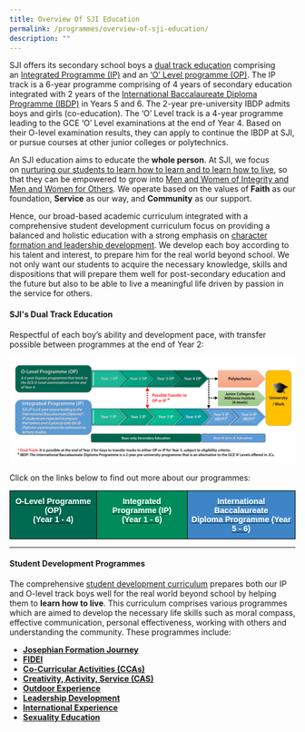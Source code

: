 ```yaml
---
title: Overview Of SJI Education
permalink: /programmes/overview-of-sji-education/
description: ""
---
```

SJI offers its secondary school boys a [dual track education](/programmes/overview-of-sji-education#_ptoh_88517) comprising an [Integrated Programme (IP)](/programmes/academic-programmes/integrated-programme) and an [‘O’ Level programme (OP)](/programmes/academic-programmes/o-level-programme). The IP track is a 6-year programme comprising of 4 years of secondary education integrated with 2 years of the [International Baccalaureate Diploma Programme (IBDP)](/programmes/academic-programmes/ib-diploma-programme) in Years 5 and 6. The 2-year pre-university IBDP admits boys and girls (co-education). The ‘O’ Level track is a 4-year programme leading to the GCE ‘O’ Level examinations at the end of Year 4. Based on their O-level examination results, they can apply to continue the IBDP at SJI, or pursue courses at other junior colleges or polytechnics.

  

An SJI education aims to educate the **whole person**. At SJI, we focus on [nurturing our students to learn how to learn and to learn how to live](/about-sji/mission-vision-and-values), so that they can be empowered to grow into [Men and Women of Integrity and Men and Women for Others](/programmes/profile-of-a-josephian). We operate based on the values of **Faith** as our foundation, **Service** as our way, and **Community** as our support.

  

Hence, our broad-based academic curriculum integrated with a comprehensive student development curriculum focus on providing a balanced and holistic education with a strong emphasis on [character formation and leadership development](/programmes/overview-of-sji-education#_ptoh_45537). We develop each boy according to his talent and interest, to prepare him for the real world beyond school. We not only want our students to acquire the necessary knowledge, skills and dispositions that will prepare them well for post-secondary education and the future but also to be able to live a meaningful life driven by passion in the service for others.

<h4 id="_ptoh_88517">SJI's Dual Track Education</h4>

Respectful of each boy’s ability and development pace, with transfer possible between programmes at the end of Year 2:

![Dual Track Pathways in SJI](/images/Dual%20Track%20Pathways%20in%20SJI%202022.png)

Click on the links below to find out more about our programmes:  

<style type="text/css">
.tg  {border-collapse:collapse;border-spacing:0;}
.tg td{border-color:black;border-style:solid;border-width:1px;font-family:Arial, sans-serif;font-size:14px;
  overflow:hidden;padding:10px 5px;word-break:normal;}
.tg th{border-color:black;border-style:solid;border-width:1px;font-family:Arial, sans-serif;font-size:14px;
  font-weight:normal;overflow:hidden;padding:10px 5px;word-break:normal;}
.tg .tg-qums{background-color:#008C5A;color:#FFF;font-weight:bold;text-align:center;vertical-align:top}
.tg .tg-wnxa{background-color:#3D85C6;color:#FFF;font-weight:bold;text-align:center;vertical-align:top}
.tg .tg-ut12{background-color:#006A51;color:#FFF;font-weight:bold;text-align:center;text-decoration:underline;vertical-align:top}
</style>
<table class="tg">
<thead>
  <tr>
    <td class="tg-ut12"><a href="/programmes/academic-programmes/o-level-programme" target="_blank" rel="noopener noreferrer"><span style="color:#FFF">O-Level Programme (OP)</span></a><br><a href="/programmes/academic-programmes/o-level-programme" target="_blank" rel="noopener noreferrer"><span style="color:#FFF">(Year 1 - 4)</span></a></td>
    <td class="tg-qums"><a href="/programmes/academic-programmes/integrated-programme" target="_blank" rel="noopener noreferrer"><span style="color:#FFF">Integrated Programme (IP)</span></a><br><a href="/programmes/academic-programmes/integrated-programme" target="_blank" rel="noopener noreferrer"><span style="color:#FFF">(Year 1 - 6)</span></a></td>
    <td class="tg-wnxa"><a href="/programmes/academic-programmes/ib-diploma-programme" target="_blank" rel="noopener noreferrer"><span style="color:#FFF">International Baccalaureate</span></a><br><a href="/programmes/academic-programmes/ib-diploma-programme" target="_blank" rel="noopener noreferrer"><span style="color:#FFF">Diploma Programme (Year 5 - 6)</span></a></td>
  </tr>
</thead>
</table>

  

* * *

<h4 id="_ptoh_45537">Student Development Programmes</h4>

The comprehensive [student development curriculum](/programmes/student-development-programmes) prepares both our IP and O-level track boys well for the real world beyond school by helping them to **learn how to live**. This curriculum comprises various programmes which are aimed to develop the necessary life skills such as moral compass, effective communication, personal effectiveness, working with others and understanding the community. These programmes include:

*   [**Josephian Formation Journey**](/programmes/student-development-programmes/josephian-formation-journey)
*   [**FIDEI**](/programmes/student-development-programmes/fidei)
*   [**Co-Curricular Activities (CCAs)**](/programmes/student-development-programmes/co-curricular-activities-cca)
*   [**Creativity, Activity, Service (CAS)**](/programmes/student-development-programmes/creativity-activity-service-cas)
*   [**Outdoor Experience**](/programmes/student-development-programmes/outdoor-experience)
*   [**Leadership Development**](/programmes/student-development-programmes/leadership)
*   [**International Experience**](/programmes/student-development-programmes/international-education)
*   [**Sexuality Education**](/programmes/student-development-programmes/sexuality-education)